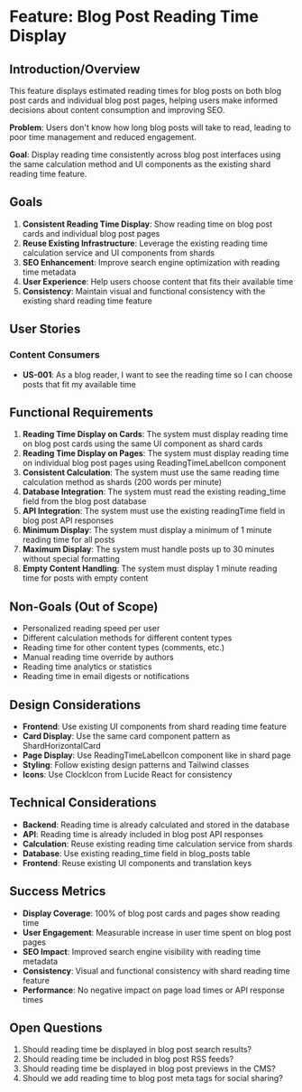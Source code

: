 # Feature: Blog Post Reading Time Display

## Introduction/Overview

This feature displays estimated reading times for blog posts on both blog post cards and individual blog post pages, helping users make informed decisions about content consumption and improving SEO.

**Problem**: Users don't know how long blog posts will take to read, leading to poor time management and reduced engagement.

**Goal**: Display reading time consistently across blog post interfaces using the same calculation method and UI components as the existing shard reading time feature.

## Goals

1. **Consistent Reading Time Display**: Show reading time on blog post cards and individual blog post pages
2. **Reuse Existing Infrastructure**: Leverage the existing reading time calculation service and UI components from shards
3. **SEO Enhancement**: Improve search engine optimization with reading time metadata
4. **User Experience**: Help users choose content that fits their available time
5. **Consistency**: Maintain visual and functional consistency with the existing shard reading time feature

## User Stories

### Content Consumers
- **US-001**: As a blog reader, I want to see the reading time so I can choose posts that fit my available time

## Functional Requirements

1. **Reading Time Display on Cards**: The system must display reading time on blog post cards using the same UI component as shard cards
2. **Reading Time Display on Pages**: The system must display reading time on individual blog post pages using ReadingTimeLabelIcon component
3. **Consistent Calculation**: The system must use the same reading time calculation method as shards (200 words per minute)
4. **Database Integration**: The system must read the existing reading_time field from the blog post database
5. **API Integration**: The system must use the existing readingTime field in blog post API responses
6. **Minimum Display**: The system must display a minimum of 1 minute reading time for all posts
7. **Maximum Display**: The system must handle posts up to 30 minutes without special formatting
8. **Empty Content Handling**: The system must display 1 minute reading time for posts with empty content

## Non-Goals (Out of Scope)

- Personalized reading speed per user
- Different calculation methods for different content types
- Reading time for other content types (comments, etc.)
- Manual reading time override by authors
- Reading time analytics or statistics
- Reading time in email digests or notifications

## Design Considerations

- **Frontend**: Use existing UI components from shard reading time feature
- **Card Display**: Use the same card component pattern as ShardHorizontalCard
- **Page Display**: Use ReadingTimeLabelIcon component like in shard page
- **Styling**: Follow existing design patterns and Tailwind classes
- **Icons**: Use ClockIcon from Lucide React for consistency

## Technical Considerations

- **Backend**: Reading time is already calculated and stored in the database
- **API**: Reading time is already included in blog post API responses
- **Calculation**: Reuse existing reading time calculation service from shards
- **Database**: Use existing reading_time field in blog_posts table
- **Frontend**: Reuse existing UI components and translation keys

## Success Metrics

- **Display Coverage**: 100% of blog post cards and pages show reading time
- **User Engagement**: Measurable increase in user time spent on blog post pages
- **SEO Impact**: Improved search engine visibility with reading time metadata
- **Consistency**: Visual and functional consistency with shard reading time feature
- **Performance**: No negative impact on page load times or API response times

## Open Questions

1. Should reading time be displayed in blog post search results?
2. Should reading time be included in blog post RSS feeds?
3. Should reading time be displayed in blog post previews in the CMS?
4. Should we add reading time to blog post meta tags for social sharing?